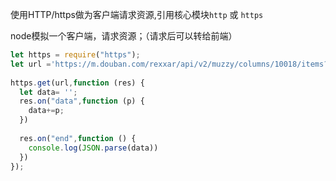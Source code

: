 使用HTTP/https做为客户端请求资源,引用核心模块`http` 或 `https`

node模拟一个客户端，请求资源；（请求后可以转给前端）

```javascript
let https = require("https");
let url ='https://m.douban.com/rexxar/api/v2/muzzy/columns/10018/items?start=0&count=3';
 
https.get(url,function (res) {
  let data= '';
  res.on("data",function (p) {
    data+=p;
  })
 
  res.on("end",function () {
    console.log(JSON.parse(data))
  })
});
```